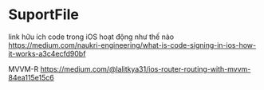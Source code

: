 # SuportFile

link hữu ích
code trong iOS hoạt động như thế nào
https://medium.com/naukri-engineering/what-is-code-signing-in-ios-how-it-works-a3c4ecfd90bf

MVVM-R
https://medium.com/@lalitkya31/ios-router-routing-with-mvvm-84ea115e15c6
